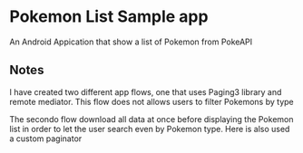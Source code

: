 # Pokemon List Sample app
An Android Appication that show a list of Pokemon from PokeAPI

## Notes
I have created two different app flows, one that uses Paging3 library and remote mediator. This flow 
does not allows users to filter Pokemons by type 

The secondo flow download all data at once before displaying the Pokemon list in order to let the 
user search even by Pokemon type.
Here is also used a custom paginator

